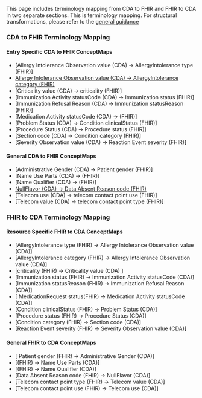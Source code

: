 This page includes terminology mapping from CDA to FHIR and FHIR to CDA in two separate sections. This is terminology mapping. For structural transformations, please refer to the [general guidance](mappingGuidance.html) 

### CDA to FHIR Terminology Mapping

#### **Entry Specific CDA to FHIR ConceptMaps** 
- [Allergy Intolerance Observation value (CDA) → AllergyIntolerance type (FHIR)]
- [Allergy Intolerance Observation value (CDA) → AllergyIntolerance category (FHIR)](./ConceptMap-CF-AllergyIntoleranceCategory.html)
- [Criticality value (CDA) → criticality (FHIR)]
- [Immunization Activity statusCode (CDA) → Immunization status (FHIR)]
- [Immunization Refusal Reason (CDA) → Immunization statusReason (FHIR)]
- [Medication Activity statusCode (CDA) → (FHIR)]
- [Problem Status (CDA) → Condition clinicalStatus (FHIR)]
- [Procedure Status (CDA) → Procedure status (FHIR)]
- [Section code (CDA) → Condition category (FHIR)]
- [Severity Observation value (CDA) → Reaction Event severity (FHIR)]

#### **General CDA to FHIR ConceptMaps** 
- [Administrative Gender (CDA) → Patient gender (FHIR)]
- [Name Use Parts (CDA) → (FHIR)]
- [Name Qualifier (CDA) → (FHIR)]
- [NullFlavor (CDA) → Data Absent Reason code (FHIR)](./ConceptMap-CF-NullFlavorDataAbsentReason.html)
- [Telecom use (CDA) → telecom contact point use (FHIR)]
- [Telecom value (CDA) → telecom contact point type (FHIR)]

### FHIR to CDA Terminology Mapping

#### **Resource Specific FHIR to CDA ConceptMaps** 
- [AllergyIntolerance type (FHIR) → Allergy Intolerance Observation value (CDA)]
- [AllergyIntolerance category (FHIR) → Allergy Intolerance Observation value (CDA)]
- [criticality (FHIR) → Criticality value (CDA) ]
- [Immunization status (FHIR) → Immunization Activity statusCode (CDA)]
- [Immunization statusReason (FHIR) → Immunization Refusal Reason (CDA)]
- [ MedicationRequest status(FHIR) → Medication Activity statusCode (CDA)]
- [Condition clinicalStatus (FHIR) → Problem Status (CDA)]
- [Procedure status (FHIR) → Procedure Status (CDA)]
- [Condition category (FHIR) → Section code (CDA)]
- [Reaction Event severity (FHIR) → Severity Observation value (CDA)]

#### **General FHIR to CDA ConceptMaps** 
- [ Patient gender (FHIR) → Administrative Gender (CDA)]
- [(FHIR) → Name Use Parts (CDA)]
- [(FHIR) → Name Qualifier (CDA)]
- [Data Absent Reason code (FHIR) → NullFlavor (CDA)]
- [Telecom contact point type (FHIR) → Telecom value (CDA)] 
- [Telecom contact point use (FHIR) → Telecom use (CDA)] 
